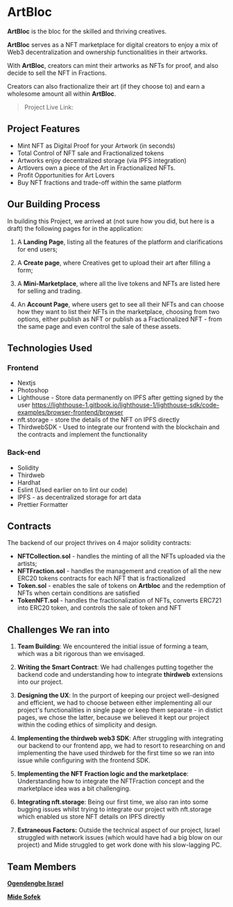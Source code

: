 # ArtBloc 

**ArtBloc** is the bloc for the skilled and thriving creatives.

**ArtBloc** serves as a NFT marketplace for digital creators to enjoy a mix of Web3 decentralization and ownership functionalities in their artworks.

With **ArtBloc**, creators can mint their artworks as NFTs for proof, and also decide to sell the NFT in Fractions.

Creators can also fractionalize their art (if they choose to) and earn a wholesome amount all within **ArtBloc**.

> Project Live Link: 


## Project Features 

- Mint NFT as Digital Proof for your Artwork (in seconds)
- Total Control of NFT sale and Fractionalized tokens
- Artworks enjoy decentralized storage (via IPFS integration)
- Artlovers own a piece of the Art in Fractionalized NFTs.
- Profit Opportunities for Art Lovers
- Buy NFT fractions and trade-off within the same platform


## Our Building Process

In building this Project, we arrived at (not sure how you did, but here is a draft) the following pages for in the application:


1. A **Landing Page**, listing all the features of the platform and clarifications for end users;

2. A **Create page**, where Creatives get to upload their art after filling a form;

3. A **Mini-Marketplace**, where all the live tokens and NFTs are listed here for selling and trading.

4. An **Account Page**, where users get to see all their NFTs and can choose how they want to list their NFTs in the marketplace, choosing from two options, either publish as NFT or publish as a Fractionalized NFT - from the same page and even control the sale of these assets.



## Technologies Used
### Frontend
- Nextjs
- Photoshop
- Lighthouse - Store data permanently on IPFS after getting signed by the user 
https://lighthouse-1.gitbook.io/lighthouse-1/lighthouse-sdk/code-examples/browser-frontend/browser 
- nft.storage - store the details of the NFT on IPFS directly
- ThirdwebSDK - Used to integrate our frontend with the blockchain and the contracts and implement the functionality

### Back-end
- Solidity
- Thirdweb
- Hardhat 
- Eslint (Used earlier on to lint our code) 
- IPFS - as decentralized storage for art data
- Prettier Formatter


## Contracts 

The backend of our project thrives on 4 major solidity contracts:

- **NFTCollection.sol** - handles the minting of all the NFTs uploaded via the artists;
- **NFTFraction.sol** - handles the management and creation of all the new ERC20 tokens contracts for each NFT that is fractionalized
- **Token.sol** - enables the sale of tokens on **Artbloc** and the redemption of NFTs when certain conditions are satisfied
- **TokenNFT.sol** - handles the fractionalization of NFTs, converts ERC721 into ERC20 token, and controls the sale of token and NFT


## Challenges We ran into

1. **Team Building**: We encountered the initial issue of forming a team, which was a bit rigorous than we envisaged.
 
2. **Writing the Smart Contract**: We had challenges putting together the backend code and understanding how to integrate **thirdweb** extensions into our project.  

3. **Designing the UX**: In the purport of keeping our project well-designed and efficient, we had to choose between either implementing all our project's functionalities in single page or keep them separate - in distict pages, we chose the latter, because we believed it kept our project within the coding ethics of simplicity and design.

4. **Implementing the thirdweb web3 SDK**: After struggling with integrating our backend to our frontend app, we had to resort to researching on and implementing the  have used thirdweb for the first time so we ran into issue while configuring with the frontend SDK.

5. **Implementing the NFT Fraction logic and the marketplace**: Understanding how to integrate the NFTFraction concept and the marketplace idea was a bit challenging.

6. **Integrating nft.storage**: Being our first time, we also ran into some bugging issues whilst trying to integrate our project with nft.storage which enabled us store NFT details  on IPFS directly

7. **Extraneous Factors:** Outside the technical aspect of our project, Israel struggled with network issues (which would have had a big blow on our project) and Mide struggled to get work done with his slow-lagging PC.


## Team Members

[**Ogendengbe Israel**](https://twitter.com/techwithmide) 

[**Mide Sofek**](https://twitter.com/midesofek)
